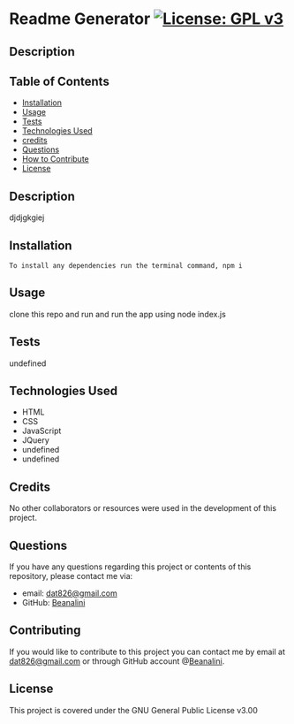 # Readme Generator [![License: GPL v3](https://img.shields.io/badge/License-GPL%20v3-blue.svg)](https://www.gnu.org/licenses/gpl-3.0)  
  ## Description
  ## Table of Contents  
  * [Installation](#installation)
  * [Usage](#usage)
  * [Tests](#tests)
  * [Technologies Used](#technologies-used)
  * [credits](#credits)
  * [Questions](#questions)
  * [How to Contribute](#How-to-Contribute)   
  * [License](#license)
  ## Description
  djdjgkgiej

  ## Installation
  
    To install any dependencies run the terminal command, npm i 

  ## Usage
  clone this repo and run and run the  app   using   node   index.js

  ## Tests
  undefined

  ## Technologies Used
  -  HTML
  -  CSS
  -  JavaScript
  -  JQuery
  - undefined
  - undefined

  ## Credits
  No other collaborators or resources were used in the development of this project.
  ## Questions
  If you have any questions regarding this project or contents of this repository, please contact me via:
  
  - email: dat826@gmail.com
  - GitHub: [Beanalini](https://github.com/Beanalini)  


  
  ## Contributing
  If you would like to contribute to this project you can contact me by email at dat826@gmail.com or through  GitHub account   @[Beanalini](https://github.com/Beanalini).
  

  ## License
  This project is covered under the GNU General Public License v3.00   
  